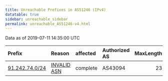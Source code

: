 ```yaml
---
title: Unreachable Prefixes in AS51246 (IPv4)
datatable: true
sidebar: unreachable_sidebar
permalink: unreachable_AS51246-v4.html
---
```


Data as of 2019-07-11 14:35:00 UTC


<div class="datatable-begin"></div>

| Prefix                                                 | Reason                                                                                                | affected   | Authorized AS   |   MaxLength | Anchor                                         |   unreachable /24s |
|:-------------------------------------------------------|:------------------------------------------------------------------------------------------------------|:-----------|:----------------|------------:|:-----------------------------------------------|-------------------:|
| [91.242.74.0/24](https://stat.ripe.net/91.242.74.0/24) | [INVALID ASN](https://rpki-validator.ripe.net/announcement-preview?asn=AS51246&prefix=91.242.74.0/24) | complete   | AS43094         |          23 | [RIPE](unreachable_RIPE_NCC_RPKI_Root-v4.html) |                  1 |

<div class="datatable-end"></div>